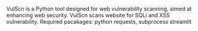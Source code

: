 VulScn is a Python tool designed for web vulnerability scanning, aimed at enhancing web security.
VulScn scans website for SQLi and XSS vulnerability.
Required pacakages:
python requests, subprocess
streamlit
